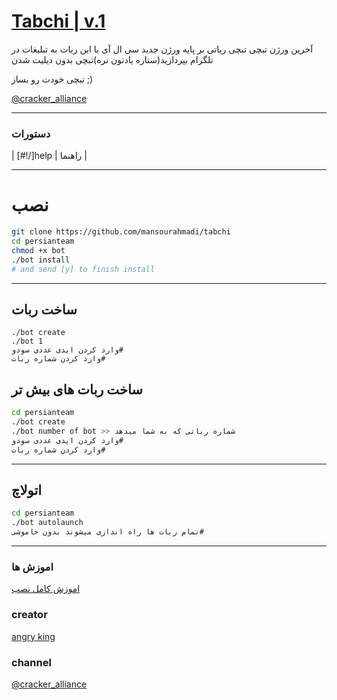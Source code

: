 # [Tabchi | v.1](https://telegram.me/cracker_alliance)

آخرین ورژن تبچی تبچی رباتی بر پایه ورژن جدید سی ال آی با این ربات به تبلیغات در تلگرام بپردازید(ستاره یادتون نره)تبچی بدون دیلیت شدن


تبچی خودت رو بساز ;)

[@cracker_alliance](https://telegram.me/cracker_alliance)
* * *

### دستورات


| [#!/]help | راهنما  |


* * *

# نصب

```sh
git clone https://github.com/mansourahmadi/tabchi
cd persianteam
chmod +x bot
./bot install
# and send [y] to finish install
```
* * *
## ساخت ربات
```
./bot create
./bot 1
وارد کردن ایدی عددی سودو#
وارد کردن شماره ربات#
```
## ساخت ربات های بیش تر

```sh
cd persianteam
./bot create
./bot number of bot >> شماره رباتی که به شما میدهد
وارد کردن ایدی عددی سودو#
وارد کردن شماره ربات#
```
* * *
## اتولاچ
```sh
cd persianteam
./bot autolaunch
تمام ربات ها راه اندازی میشوند بدون خاموشی#
```
***
### اموزش ها
[اموزش کامل نصب](https://telegram.me/cracker_alliance)

### creator
[angry king](https://telegram.me/angry_king_98)

### channel
[@cracker_alliance](https://telegram.me/cracker_alliance)
